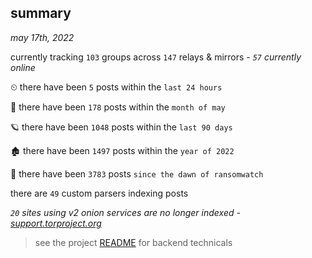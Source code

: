 
## summary
_may 17th, 2022_

currently tracking `103` groups across `147` relays & mirrors - _`57` currently online_

⏲ there have been `5` posts within the `last 24 hours`

🦈 there have been `178` posts within the `month of may`

🪐 there have been `1048` posts within the `last 90 days`

🏚 there have been `1497` posts within the `year of 2022`

🦕 there have been `3783` posts `since the dawn of ransomwatch`

there are `49` custom parsers indexing posts

_`20` sites using v2 onion services are no longer indexed - [support.torproject.org](https://support.torproject.org/onionservices/v2-deprecation/)_

> see the project [README](https://github.com/thetanz/ransomwatch#ransomwatch--) for backend technicals
